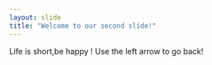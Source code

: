 ```yaml
---
layout: slide
title: "Welcome to our second slide!"
---
```

Life is short,be happy !
Use the left arrow to go back!
